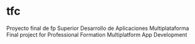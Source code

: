 # tfc
Proyecto final de fp Superior Desarrollo de Aplicaciones Multiplataforma 
Final project for Professional Formation Multiplatform App Development 
